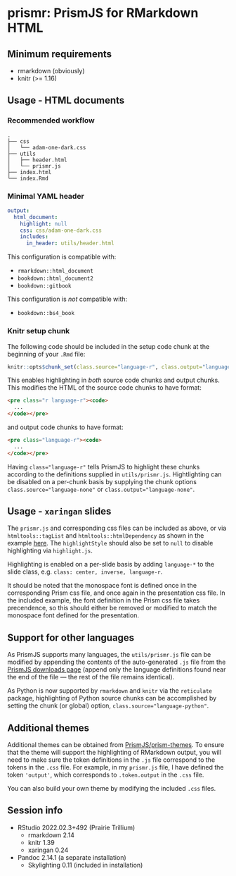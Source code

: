 # prismr: PrismJS for RMarkdown HTML

## Minimum requirements

- rmarkdown (obviously)
- knitr (>= 1.16)

## Usage - HTML documents

### Recommended workflow

```shell
.
├── css
│   └── adam-one-dark.css
├── utils
│   ├── header.html
│   └── prismr.js
├── index.html
└── index.Rmd
```

### Minimal YAML header

```yaml
output:
  html_document:
    highlight: null
    css: css/adam-one-dark.css
    includes:
      in_header: utils/header.html
```

This configuration is compatible with:

- `rmarkdown::html_document`
- `bookdown::html_document2`
- `bookdown::gitbook`

This configuration is *not* compatible with:

- `bookdown::bs4_book`

### Knitr setup chunk

The following code should be included in the setup code chunk at the beginning of your `.Rmd` file:

```r
knitr::opts$chunk_set(class.source="language-r", class.output="language-r")
```

This enables highlighting in *both* source code chunks and output chunks. This
modifies the HTML of the source code chunks to have format:

```html
<pre class="r language-r"><code>
  ...
</code></pre>
```

and output code chunks to have format:

```html
<pre class="language-r"><code>
  ...
</code></pre>
```

Having `class="language-r"` tells PrismJS to highlight these chunks according to
the definitions supplied in `utils/prismr.js`. Hightlighting can be disabled on
a per-chunk basis by supplying the chunk options
`class.source="language-none"` or `class.output="language-none"`.

## Usage - `xaringan` slides

The `prismr.js` and corresponding css files can be included as above, or via
`htmltools::tagList` and `htmltools::htmlDependency` as shown in the example
[here](https://github.com/adamoshen/prismr/blob/main/docs/xaringan/index.Rmd).
The `highlightStyle` should also be set to `null` to disable highlighting via
`highlight.js`.

Highlighting is enabled on a per-slide basis by adding `language-*` to the slide
class, e.g. `class: center, inverse, language-r`.

It should be noted that the monospace font is defined once in the corresponding
Prism css file, and once again in the presentation css file. In the included example,
the font definition in the Prism css file takes precendence, so this should either
be removed or modified to match the monospace font defined for the presentation.


## Support for other languages

As PrismJS supports many languages, the `utils/prismr.js` file can be modified
by appending the contents of the auto-generated `.js` file from the
[PrismJS downloads page](https://prismjs.com/download.html#themes=prism)
(append only the language definitions found near the end of the file &mdash;
the rest of the file remains identical).

As Python is now supported by `rmarkdown` and `knitr` via the `reticulate`
package, highlighting of Python source chunks can be accomplished by setting the
chunk (or global) option, `class.source="language-python"`.

## Additional themes

Additional themes can be obtained from
[PrismJS/prism-themes](https://github.com/PrismJS/prism-themes). To ensure
that the theme will support the highlighting of RMarkdown output, you will need
to make sure the token definitions in the `.js` file correspond to the tokens
in the `.css` file. For example, in my `prismr.js` file, I have defined the
token `'output'`, which corresponds to `.token.output` in the `.css` file.

You can also build your own theme by modifying the included `.css` files.

## Session info

- RStudio 2022.02.3+492 (Prairie Trillium)
    - rmarkdown 2.14
    - knitr 1.39
    - xaringan 0.24
- Pandoc 2.14.1 (a separate installation)
    - Skylighting 0.11 (included in installation)
